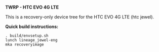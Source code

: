 **TWRP - HTC EVO 4G LTE**

This is a recovery-only device tree for the HTC EVO 4G LTE (htc jewel).

**Quick build instructions:**

    . build/envsetup.sh
    lunch lineage_jewel-eng
    mka recoveryimage
